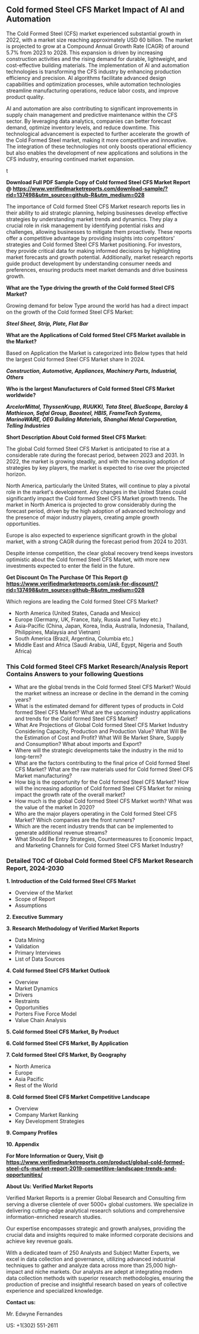 <h2>Cold formed Steel CFS Market Impact of AI and Automation</h2><p>The Cold Formed Steel (CFS) market experienced substantial growth in 2022, with a market size reaching approximately USD 60 billion. The market is projected to grow at a Compound Annual Growth Rate (CAGR) of around 5.7% from 2023 to 2028. This expansion is driven by increasing construction activities and the rising demand for durable, lightweight, and cost-effective building materials. The implementation of AI and automation technologies is transforming the CFS industry by enhancing production efficiency and precision. AI algorithms facilitate advanced design capabilities and optimization processes, while automation technologies streamline manufacturing operations, reduce labor costs, and improve product quality.</p><p>AI and automation are also contributing to significant improvements in supply chain management and predictive maintenance within the CFS sector. By leveraging data analytics, companies can better forecast demand, optimize inventory levels, and reduce downtime. This technological advancement is expected to further accelerate the growth of the Cold Formed Steel market, making it more competitive and innovative. The integration of these technologies not only boosts operational efficiency but also enables the development of new applications and solutions in the CFS industry, ensuring continued market expansion.</p>t</p><p id="" class=""><strong>Download Full PDF Sample Copy of Cold formed Steel CFS Market Report @ <a href="https://www.verifiedmarketreports.com/download-sample/?rid=137498&utm_source=github-R&utm_medium=028" target="_blank">https://www.verifiedmarketreports.com/download-sample/?rid=137498&utm_source=github-R&utm_medium=028</a></strong></p><p>The importance of&nbsp;Cold formed Steel CFS Market research reports lies in their ability to aid strategic planning, helping businesses develop effective strategies by understanding market trends and dynamics. They play a crucial role in risk management by identifying potential risks and challenges, allowing businesses to mitigate them proactively. These reports offer a competitive advantage by providing insights into competitors' strategies and Cold formed Steel CFS Market positioning. For investors, they provide critical data for making informed decisions by highlighting market forecasts and growth potential. Additionally, market research reports guide product development by understanding consumer needs and preferences, ensuring products meet market demands and drive business growth.</p><p><strong>What are the&nbsp;Type driving the growth of the Cold formed Steel CFS Market?</strong></p><p id="" class="">Growing demand for below Type around the world has had a direct impact on the growth of the Cold formed Steel CFS Market:</p><em><strong>Steel Sheet, Strip, Plate, Flat Bar</strong></em></p><strong>What are the&nbsp;Applications&nbsp;of Cold formed Steel CFS Market available in the Market?</strong></p><p id="" class="">Based on Application the Market is categorized into Below types that held the largest Cold formed Steel CFS Market share In 2024.</p><em><strong>Construction, Automotive, Appliances, Machinery Parts, Industrial, Others</strong></em></p><strong>Who is the largest Manufacturers of Cold formed Steel CFS Market worldwide?</strong></p><p><em><strong>ArcelorMittal, ThyssenKrupp, RUUKKI, Tata Steel, BlueScope, Barclay & Mathieson, Safal Group, Baosteel, HBIS, FrameTech Systems, MarinoWARE, OEG Building Materials, Shanghai Metal Corporation, Telling Industries</strong></em></p><p id="" class=""><strong>Short Description About Cold formed Steel CFS Market:</strong></p><p>The global Cold formed Steel CFS Market is anticipated to rise at a considerable rate during the forecast period, between 2023 and 2031. In 2022, the market is growing steadily, and with the increasing adoption of strategies by key players, the market is expected to rise over the projected horizon.</p><p>North America, particularly the United States, will continue to play a pivotal role in the market's development. Any changes in the United States could significantly impact the Cold formed Steel CFS Market growth trends. The market in North America is projected to grow considerably during the forecast period, driven by the high adoption of advanced technology and the presence of major industry players, creating ample growth opportunities.</p><p>Europe is also expected to experience significant growth in the global market, with a strong CAGR during the forecast period from 2024 to 2031.</p><p>Despite intense competition, the clear global recovery trend keeps investors optimistic about the Cold formed Steel CFS Market, with more new investments expected to enter the field in the future.</p><p id="" class=""><strong>Get Discount On The Purchase Of This Report @ <a href="https://www.verifiedmarketreports.com/ask-for-discount/?rid=137498&utm_source=github-R&utm_medium=028" target="_blank">https://www.verifiedmarketreports.com/ask-for-discount/?rid=137498&utm_source=github-R&utm_medium=028</a></strong></p>Which regions are leading the Cold formed Steel CFS Market?</p><ul><li>North America (United States, Canada and Mexico)</li><li>Europe (Germany, UK, France, Italy, Russia and Turkey etc.)</li><li>Asia-Pacific (China, Japan, Korea, India, Australia, Indonesia, Thailand, Philippines, Malaysia and Vietnam)</li><li>South America (Brazil, Argentina, Columbia etc.)</li><li>Middle East and Africa (Saudi Arabia, UAE, Egypt, Nigeria and South Africa)</li></ul><h3 id="" class="">This Cold formed Steel CFS Market Research/Analysis Report Contains Answers to your following Questions</h3><ul><li>What are the global trends in the Cold formed Steel CFS Market? Would the market witness an increase or decline in the demand in the coming years?</li><li>What is the estimated demand for different types of products in Cold formed Steel CFS Market? What are the upcoming industry applications and trends for the Cold formed Steel CFS Market?</li><li>What Are Projections of Global Cold formed Steel CFS Market Industry Considering Capacity, Production and Production Value? What Will Be the Estimation of Cost and Profit? What Will Be Market Share, Supply and Consumption? What about imports and Export?</li><li>Where will the strategic developments take the industry in the mid to long-term?</li><li>What are the factors contributing to the final price of Cold formed Steel CFS Market? What are the raw materials used for Cold formed Steel CFS Market manufacturing?</li><li>How big is the opportunity for the Cold formed Steel CFS Market? How will the increasing adoption of Cold formed Steel CFS Market for mining impact the growth rate of the overall market?</li><li>How much is the global Cold formed Steel CFS Market worth? What was the value of the market In 2020?</li><li>Who are the major players operating in the Cold formed Steel CFS Market? Which companies are the front runners?</li><li>Which are the recent industry trends that can be implemented to generate additional revenue streams?</li><li>What Should Be Entry Strategies, Countermeasures to Economic Impact, and Marketing Channels for Cold formed Steel CFS Market Industry?</li></ul><h3 id="" class="">Detailed TOC of Global Cold formed Steel CFS Market Research Report, 2024-2030</h3><p id="" class=""><strong>1. Introduction of the Cold formed Steel CFS Market</strong></p><ul><li>Overview of the Market</li><li>Scope of Report</li><li>Assumptions</li></ul><p id="" class=""><strong>2. Executive Summary</strong></p><p id="" class=""><strong>3. Research Methodology of Verified Market Reports</strong></p><ul><li>Data Mining</li><li>Validation</li><li>Primary Interviews</li><li>List of Data Sources</li></ul><p id="" class=""><strong>4. Cold formed Steel CFS Market Outlook</strong></p><ul><li>Overview</li><li>Market Dynamics</li><li>Drivers</li><li>Restraints</li><li>Opportunities</li><li>Porters Five Force Model</li><li>Value Chain Analysis</li></ul><p id="" class=""><strong>5. Cold formed Steel CFS Market, By Product</strong></p><p id="" class=""><strong>6. Cold formed Steel CFS Market, By Application</strong></p><p id="" class=""><strong>7. Cold formed Steel CFS Market, By Geography</strong></p><ul><li>North America</li><li>Europe</li><li>Asia Pacific</li><li>Rest of the World</li></ul><p id="" class=""><strong>8. Cold formed Steel CFS Market Competitive Landscape</strong></p><ul><li>Overview</li><li>Company Market Ranking</li><li>Key Development Strategies</li></ul><p id="" class=""><strong>9. Company Profiles</strong></p><p id="" class=""><strong>10. Appendix</strong></p><p id="" class=""><strong>For More Information or Query, Visit @ <a href="https://www.verifiedmarketreports.com/product/global-cold-formed-steel-cfs-market-report-2019-competitive-landscape-trends-and-opportunities/" target="_blank">https://www.verifiedmarketreports.com/product/global-cold-formed-steel-cfs-market-report-2019-competitive-landscape-trends-and-opportunities/</a></strong></p><p id="" class=""><strong>About Us: Verified Market Reports</strong></p><p id="" class="">Verified Market Reports is a premier Global Research and Consulting firm serving a diverse clientele of over 5000+ global customers. We specialize in delivering cutting-edge analytical research solutions and comprehensive information-enriched research studies.</p><p id="" class="">Our expertise encompasses strategic and growth analyses, providing the crucial data and insights required to make informed corporate decisions and achieve key revenue goals.</p><p id="" class="">With a dedicated team of 250 Analysts and Subject Matter Experts, we excel in data collection and governance, utilizing advanced industrial techniques to gather and analyze data across more than 25,000 high-impact and niche markets. Our analysts are adept at integrating modern data collection methods with superior research methodologies, ensuring the production of precise and insightful research based on years of collective experience and specialized knowledge.</p><p id="" class=""><strong>Contact us:</strong></p><p id="" class="">Mr. Edwyne Fernandes</p><p id="" class="">US: +1(302) 551-2611</p>